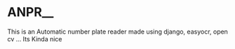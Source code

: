 # ANPR__
This is an Automatic number plate reader made using django, easyocr, open cv ... Its Kinda nice 
